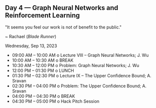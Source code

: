 ## Day 4 — Graph Neural Networks and Reinforcement Learning

"It seems you feel our work is not of benefit to the public."

~ Rachael (*Blade Runner*)

Wednesday, Sep 13, 2023 

* 09:00 AM – 10:00 AM o Lecture VIII – Graph Neural Networks; J. Wu
* 10:00 AM – 10:30 AM o BREAK 
* 10:30 AM – 12:00 PM o Problem: Graph Neural Networks; J. Wu
* 12:00 PM – 01:30 PM o LUNCH 
* 01:30 PM – 02:30 PM o Lecture IX – The Upper Confidence Bound; A. Sravan
* 02:30 PM – 04:00 PM o Problem: The Upper Confidence Bound; A. Sravan
* 04:00 PM – 04:30 PM o BREAK 
* 04:30 PM – 05:00 PM o Hack Pitch Session  